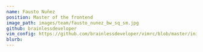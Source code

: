 ```yaml
---
name: Fausto Nuñez
position: Master of the frontend
image_path: images/team/fausto_nunez_bw_sq_sm.jpg
github: brainlessdeveloper
vim_config: https://github.com/brainlessdeveloper/vimrc/blob/master/init.vim
blurb:
---
```

